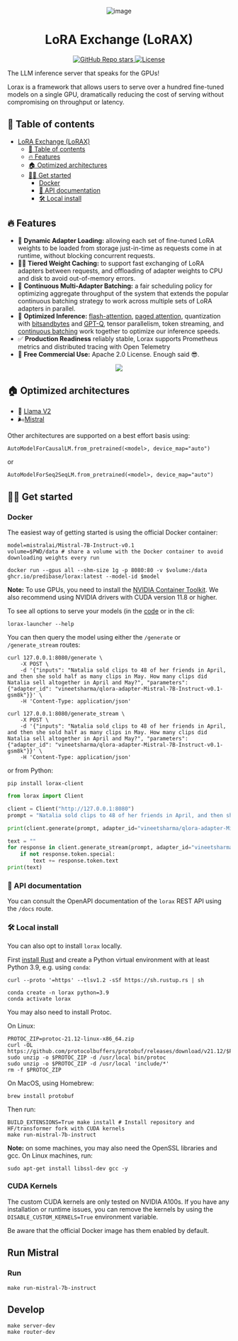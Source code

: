 <div align="center">

![image](https://images.ctfassets.net/ft0odixqevnv/3cWNkdDkt08y0Tz7Sx8ZZQ/794ced27db7253025790c248595499ac/LoraxBlog-SocialCard.png?w=1104&h=585&q=100&fm=webp&bg=transparent)

# LoRA Exchange (LoRAX)

<a href="https://github.com/predibase/lorax">
  <img alt="GitHub Repo stars" src="https://img.shields.io/github/stars/predibase/lorax?style=social">
</a>
<a href="https://github.com/predibase/lorax/blob/main/LICENSE">
  <img alt="License" src="https://img.shields.io/github/license/predibase/lorax">
</a>
</div>

The LLM inference server that speaks for the GPUs!

Lorax is a framework that allows users to serve over a hundred fine-tuned models on a single GPU, dramatically reducing the cost of serving without compromising on throughput or latency.

## 📖 Table of contents

- [LoRA Exchange (LoRAX)](#lora-exchange-lorax)
  - [📖 Table of contents](#-table-of-contents)
  - [🔥 Features](#-features)
  - [🏠 Optimized architectures](#-optimized-architectures)
  - [🏃‍♂️ Get started](#️-get-started)
    - [Docker](#docker)
    - [📓 API documentation](#-api-documentation)
    - [🛠️ Local install](#️-local-install)

## 🔥 Features

- 🚅 **Dynamic Adapter Loading:** allowing each set of fine-tuned LoRA weights to be loaded from storage just-in-time as requests come in at runtime, without blocking concurrent requests.
- 🏋️‍♀️ **Tiered Weight Caching:** to support fast exchanging of LoRA adapters between requests, and offloading of adapter weights to CPU and disk to avoid out-of-memory errors.
- 🧁 **Continuous Multi-Adapter Batching:** a fair scheduling policy for optimizing aggregate throughput of the system that extends the popular continuous batching strategy to work across multiple sets of LoRA adapters in parallel.
- 👬 **Optimized Inference:**  [flash-attention](https://github.com/HazyResearch/flash-attention), [paged attention](https://github.com/vllm-project/vllm), quantization with [bitsandbytes](https://github.com/TimDettmers/bitsandbytes) and [GPT-Q](https://arxiv.org/abs/2210.17323), tensor parallelism, token streaming, and [continuous batching](https://github.com/predibase/lorax/tree/main/router) work together to optimize our inference speeds.
- ✅ **Production Readiness** reliably stable, Lorax supports  Prometheus metrics and distributed tracing with Open Telemetry
- 🤯 **Free Commercial Use:** Apache 2.0 License. Enough said 😎.


<p align="center">
  <img src="https://github.com/predibase/lorax/assets/29719151/6f4f78fc-c1e9-4a01-8675-dbafa74a2534" />
</p>


## 🏠 Optimized architectures

- 🦙 [Llama V2](https://huggingface.co/meta-llama)
- 🌬️[Mistral](https://huggingface.co/mistralai)

Other architectures are supported on a best effort basis using:

`AutoModelForCausalLM.from_pretrained(<model>, device_map="auto")`

or

`AutoModelForSeq2SeqLM.from_pretrained(<model>, device_map="auto")`

## 🏃‍♂️ Get started

### Docker

The easiest way of getting started is using the official Docker container:

```shell
model=mistralai/Mistral-7B-Instruct-v0.1
volume=$PWD/data # share a volume with the Docker container to avoid downloading weights every run

docker run --gpus all --shm-size 1g -p 8080:80 -v $volume:/data ghcr.io/predibase/lorax:latest --model-id $model
```
**Note:** To use GPUs, you need to install the [NVIDIA Container Toolkit](https://docs.nvidia.com/datacenter/cloud-native/container-toolkit/install-guide.html). We also recommend using NVIDIA drivers with CUDA version 11.8 or higher.

To see all options to serve your models (in the [code](https://github.com/predibase/lorax/blob/main/launcher/src/main.rs) or in the cli:
```
lorax-launcher --help
```

You can then query the model using either the `/generate` or `/generate_stream` routes:

```shell
curl 127.0.0.1:8080/generate \
    -X POST \
    -d '{"inputs": "Natalia sold clips to 48 of her friends in April, and then she sold half as many clips in May. How many clips did Natalia sell altogether in April and May?", "parameters": {"adapter_id": "vineetsharma/qlora-adapter-Mistral-7B-Instruct-v0.1-gsm8k"}}' \
    -H 'Content-Type: application/json'
```

```shell
curl 127.0.0.1:8080/generate_stream \
    -X POST \
    -d '{"inputs": "Natalia sold clips to 48 of her friends in April, and then she sold half as many clips in May. How many clips did Natalia sell altogether in April and May?", "parameters": {"adapter_id": "vineetsharma/qlora-adapter-Mistral-7B-Instruct-v0.1-gsm8k"}}' \
    -H 'Content-Type: application/json'
```

or from Python:

```shell
pip install lorax-client
```

```python
from lorax import Client

client = Client("http://127.0.0.1:8080")
prompt = "Natalia sold clips to 48 of her friends in April, and then she sold half as many clips in May. How many clips did Natalia sell altogether in April and May?"

print(client.generate(prompt, adapter_id="vineetsharma/qlora-adapter-Mistral-7B-Instruct-v0.1-gsm8k").generated_text)

text = ""
for response in client.generate_stream(prompt, adapter_id="vineetsharma/qlora-adapter-Mistral-7B-Instruct-v0.1-gsm8k"):
    if not response.token.special:
        text += response.token.text
print(text)
```

### 📓 API documentation

You can consult the OpenAPI documentation of the `lorax` REST API using the `/docs` route.

### 🛠️ Local install

You can also opt to install `lorax` locally.

First [install Rust](https://rustup.rs/) and create a Python virtual environment with at least
Python 3.9, e.g. using `conda`:

```shell
curl --proto '=https' --tlsv1.2 -sSf https://sh.rustup.rs | sh

conda create -n lorax python=3.9 
conda activate lorax
```

You may also need to install Protoc.

On Linux:

```shell
PROTOC_ZIP=protoc-21.12-linux-x86_64.zip
curl -OL https://github.com/protocolbuffers/protobuf/releases/download/v21.12/$PROTOC_ZIP
sudo unzip -o $PROTOC_ZIP -d /usr/local bin/protoc
sudo unzip -o $PROTOC_ZIP -d /usr/local 'include/*'
rm -f $PROTOC_ZIP
```

On MacOS, using Homebrew:

```shell
brew install protobuf
```

Then run:

```shell
BUILD_EXTENSIONS=True make install # Install repository and HF/transformer fork with CUDA kernels
make run-mistral-7b-instruct
```

**Note:** on some machines, you may also need the OpenSSL libraries and gcc. On Linux machines, run:

```shell
sudo apt-get install libssl-dev gcc -y
```

### CUDA Kernels

The custom CUDA kernels are only tested on NVIDIA A100s. If you have any installation or runtime issues, you can remove 
the kernels by using the `DISABLE_CUSTOM_KERNELS=True` environment variable.

Be aware that the official Docker image has them enabled by default.

## Run Mistral

### Run

```shell
make run-mistral-7b-instruct
```

## Develop

```shell
make server-dev
make router-dev
```

